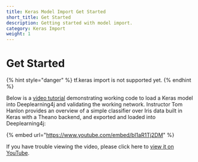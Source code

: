 ```yaml
---
title: Keras Model Import Get Started
short_title: Get Started
description: Getting started with model import.
category: Keras Import
weight: 1
---
```


# Get Started

{% hint style="danger" %}
tf.keras import is not supported yet.
{% endhint %}

Below is a [video tutorial](https://www.youtube.com/embed/bI1aR1Tj2DM) demonstrating working code to load a Keras model into Deeplearning4j and validating the working network. Instructor Tom Hanlon provides an overview of a simple classifier over Iris data built in Keras with a Theano backend, and exported and loaded into Deeplearning4j:

{% embed url="https://www.youtube.com/embed/bI1aR1Tj2DM" %}

If you have trouble viewing the video, please click here to [view it on YouTube](https://www.youtube.com/embed/bI1aR1Tj2DM).

